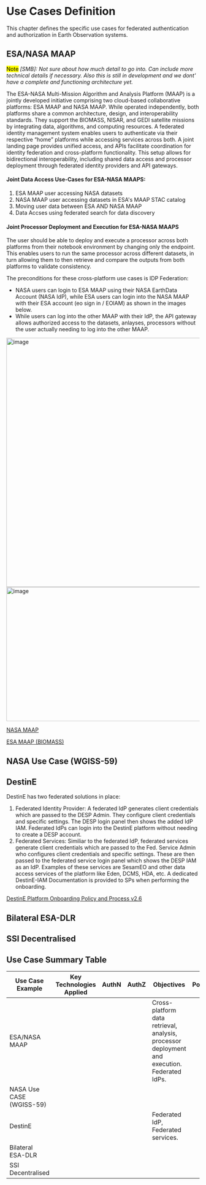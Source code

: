 # Use Cases Definition

This chapter defines the specific use cases for federated authentication and authorization in Earth Observation systems.


## ESA/NASA MAAP 
<mark>Note</mark> _[SMB]: Not sure about how much detail to go into. Can include more technical details if necessary. Also this is still in development and we dont' have a complete and functioning architecture yet._

The ESA-NASA Multi-Mission Algorithm and Analysis Platform (MAAP) is a jointly developed initiative comprising two cloud-based collaborative platforms: ESA MAAP and NASA MAAP. While operated independently, both platforms share a common architecture, design, and interoperability standards. They support the BIOMASS, NISAR, and GEDI satellite missions by integrating data, algorithms, and computing resources. A federated identity management system enables users to authenticate via their respective “home” platforms while accessing services across both. A joint landing page provides unified access, and APIs facilitate coordination for identity federation and cross-platform functionality. This setup allows for bidirectional interoperability, including shared data access and processor deployment through federated identity providers and API gateways.

#### Joint Data Access Use-Cases for ESA-NASA MAAPS: 
1. ESA MAAP user accessing NASA datasets
2. NASA MAAP user accessing datasets in ESA's MAAP STAC catalog
3. Moving user data between ESA AND NASA MAAP
4. Data Accses using federated search for data discovery 

#### Joint Processor Deployment and Execution for ESA-NASA MAAPS
The user should be able to deploy and execute a processor across both platforms from their notebook environment by changing only the endpoint. This enables users to run the same processor across different datasets, in turn allowing them to then retrieve and compare the outputs from both platforms to validate consistency.

The preconditions for these cross-platform use cases is IDP Federation: 

- NASA users can login to ESA MAAP using their NASA EarthData Account (NASA IdP), while ESA users can login into the NASA MAAP with their ESA account (eo sign in / EOIAM) as shown in the images below.
- While users can log into the other MAAP with their IdP, the API gateway allows authorized access to the datasets, anlayses, processors without the user actually needing to log into the other MAAP. 

<img width="1000" height="650" alt="image" src="https://github.com/user-attachments/assets/4bc950b8-a91b-4d32-937c-907d230fa6c0" />

<img width="1000" height="350" alt="image" src="https://github.com/user-attachments/assets/a7dd75ee-e8ba-4312-9cb7-398869fa9409" />

[NASA MAAP](https://maap-project.org/)

[ESA MAAP (BIOMASS)](https://portal.maap.eo.esa.int/biomass/)

## NASA Use Case (WGISS-59) 

## DestinE 
DestinE has two federated solutions in place: 
1. Federated Identity Provider: A federated IdP generates client credentials which are passed to the DESP Admin. They configure client credentials and specific settings. The DESP login panel then shows the added IdP IAM. Federated IdPs can login into the DestinE platform without needing to create a DESP account. 
2. Federated Services: Similiar to the federated IdP, federated services generate client credentials which are passed to the Fed. Service Admin who configures client credentials and specific settings. These are then passed to the federated service login panel which shows the DESP IAM as an IdP. Examples of these services are SesamEO and other data access services of the platform like Eden, DCMS, HDA, etc. A dedicated DestinE-IAM Documentation is provided to SPs when performing the onboarding.

[DestinE Platform Onboarding Policy and Process v2.6](https://platform.destine.eu/wp-content/uploads/2024/11/DEST-SRCO-PR-2300339-Onboarding-Policy-and-Process-v2.6.pdf)

## Bilateral ESA-DLR

## SSI Decentralised


## Use Case Summary Table

| Use Case Example    | Key Technologies Applied | AuthN |AuthZ | Objectives |PoC|
| -------- | ------- | ------- |------- |------- |------- |
|     ESA/NASA MAAP     |     |  |    |   Cross-platform data retrieval, analysis, processor deployment and execution. Federated IdPs.  |   |
|NASA Use CASE (WGISS-59)  |      |     |     |     |   |
|   DestinE  |   |    |    |  Federated IdP, Federated services.  |   |
|   Bilateral ESA-DLR  |   |    |    |    |   |
|   SSI Decentralised  |   |    |    |    |   |
